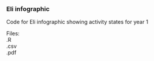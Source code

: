### Eli infographic  

Code for Eli infographic showing activity states for year 1  

Files:  
.R  
.csv  
.pdf    

